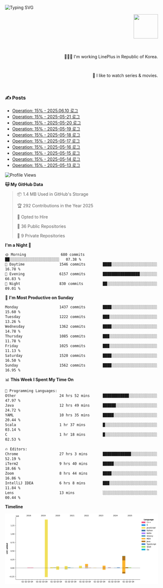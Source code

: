 ![Typing SVG](https://readme-typing-svg.herokuapp.com/?lines=Hello,+I'm+Changkwon+😎&height=150&width=1024&size=40&color=458588&background=282828&center=true&vCenter=true&multiline=false&duration=2000&pause=0)

<div align=right>
  <a href="https://github.com/devxb/gitanimals">
    <img
      src="https://render.gitanimals.org/lines/spearkkk?pet-id=624227435622945015"
      width="80"
      height="80"
    />
  </a>
  <br/>
  <br/>  
  <br/>
  
  👨🏼‍💻 I'm working LinePlus in Republic of Korea.
  
  <br/>
  
  🍿 I like to watch series & movies.
  
  <br/>

</div>
  
<div align=left>
  
  <div>
    
  ### ✍️ Posts
    
  </div>
  
  <!-- BLOGPOSTS:START -->
- [Operation: 15% - 2025.06.10 로그](https://spearkkk.dev/kr/blog/operation-15-log-2025-06-10)
- [Operation: 15% - 2025-05-21 로그](https://spearkkk.dev/kr/blog/operation-15-log-2025-05-21)
- [Operation: 15% - 2025-05-20 로그](https://spearkkk.dev/kr/blog/operation-15-log-2025-05-20)
- [Operation: 15% - 2025-05-19 로그](https://spearkkk.dev/kr/blog/operation-15-log-2025-05-19)
- [Operation: 15% - 2025-05-18 로그](https://spearkkk.dev/kr/blog/operation-15-log-2025-05-18)
- [Operation: 15% - 2025-05-17 로그](https://spearkkk.dev/kr/blog/operation-15-log-2025-05-17)
- [Operation: 15% - 2025-05-16 로그](https://spearkkk.dev/kr/blog/operation-15-log-2025-05-16)
- [Operation: 15% - 2025-05-15 로그](https://spearkkk.dev/kr/blog/operation-15-log-2025-05-15)
- [Operation: 15% - 2025-05-14 로그](https://spearkkk.dev/kr/blog/operation-15-log-2025-05-14)
- [Operation: 15% - 2025-05-13 로그](https://spearkkk.dev/kr/blog/operation-15-log-2025-05-13)
<!-- BLOGPOSTS:END -->

  
<!--START_SECTION:waka-->
![Profile Views](http://img.shields.io/badge/Profile%20Views-0-blue)

**🐱 My GitHub Data** 

> 📦 1.4 MB Used in GitHub's Storage 
 > 
> 🏆 292 Contributions in the Year 2025
 > 
> 💼 Opted to Hire
 > 
> 📜 36 Public Repositories 
 > 
> 🔑 9 Private Repositories 
 > 
**I'm a Night 🦉** 

```text
🌞 Morning                680 commits         ██░░░░░░░░░░░░░░░░░░░░░░░   07.38 % 
🌆 Daytime                1546 commits        ████░░░░░░░░░░░░░░░░░░░░░   16.78 % 
🌃 Evening                6157 commits        █████████████████░░░░░░░░   66.83 % 
🌙 Night                  830 commits         ██░░░░░░░░░░░░░░░░░░░░░░░   09.01 % 
```
📅 **I'm Most Productive on Sunday** 

```text
Monday                   1437 commits        ████░░░░░░░░░░░░░░░░░░░░░   15.60 % 
Tuesday                  1222 commits        ███░░░░░░░░░░░░░░░░░░░░░░   13.26 % 
Wednesday                1362 commits        ████░░░░░░░░░░░░░░░░░░░░░   14.78 % 
Thursday                 1085 commits        ███░░░░░░░░░░░░░░░░░░░░░░   11.78 % 
Friday                   1025 commits        ███░░░░░░░░░░░░░░░░░░░░░░   11.13 % 
Saturday                 1520 commits        ████░░░░░░░░░░░░░░░░░░░░░   16.50 % 
Sunday                   1562 commits        ████░░░░░░░░░░░░░░░░░░░░░   16.95 % 
```


📊 **This Week I Spent My Time On** 

```text
💬 Programming Languages: 
Other                    24 hrs 52 mins      ████████████░░░░░░░░░░░░░   47.97 % 
Java                     12 hrs 49 mins      ██████░░░░░░░░░░░░░░░░░░░   24.72 % 
YAML                     10 hrs 35 mins      █████░░░░░░░░░░░░░░░░░░░░   20.44 % 
Scala                    1 hr 37 mins        █░░░░░░░░░░░░░░░░░░░░░░░░   03.14 % 
C                        1 hr 18 mins        █░░░░░░░░░░░░░░░░░░░░░░░░   02.53 % 

🔥 Editors: 
Chrome                   27 hrs 3 mins       █████████████░░░░░░░░░░░░   52.19 % 
iTerm2                   9 hrs 40 mins       █████░░░░░░░░░░░░░░░░░░░░   18.66 % 
Zoom                     8 hrs 44 mins       ████░░░░░░░░░░░░░░░░░░░░░   16.86 % 
IntelliJ IDEA            6 hrs 8 mins        ███░░░░░░░░░░░░░░░░░░░░░░   11.84 % 
Lens                     13 mins             ░░░░░░░░░░░░░░░░░░░░░░░░░   00.44 % 
```

**Timeline**

![Lines of Code chart](https://raw.githubusercontent.com/spearkkk/spearkkk/main/assets/bar_graph.png)


<!--END_SECTION:waka-->
</div>

